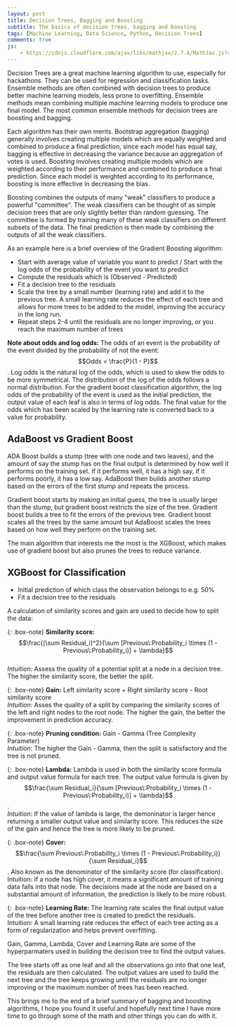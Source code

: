 ```yaml
---
layout: post
title: Decision Trees, Bagging and Boosting
subtitle: The basics of decision trees, bagging and boosting
tags: [Machine Learning, Data Science, Python, Decision Trees]
comments: true
js:
    - https://cdnjs.cloudflare.com/ajax/libs/mathjax/2.7.4/MathJax.js?config=TeX-MML-AM_CHTML
---
```


Decision Trees are a great machine learning algorithm to use, especially for hackathons. They can be used for regression 
and classification tasks. Ensemble methods are often combined with decision trees to produce better machine learning models, 
less prone to overfitting. Ensemble methods mean combining multiple machine learning models to produce one final model. 
The most common ensemble methods for decision trees are boosting and bagging. 

Each algorithm has their own merits. Bootstrap aggregation (bagging) generally involves creating multiple models which are
equally weighted and combined to produce a final prediction, since each model has equal say, bagging is effective in decreasing
the variance because an aggregation of votes is used. Boosting involves creating multiple models which are weighted according to their performance
and combined to produce a final prediction. Since each model is weighted according to its performance, boosting is more effective
in decreasing the bias. 

Boosting combines the outputs of many "weak" classifiers to produce a powerful "committee". The weak classifiers
can be thought of as simple decision trees that are only slightly better than random guessing. The committee is formed
by training many of these weak classifiers on different subsets of the data. The final prediction is then made by
combining the outputs of all the weak classifiers. 

As an example here is a brief overview of the Gradient Boosting algorithm:
* Start with average value of variable you want to predict / Start with the log odds of the probability of the event you want to predict
* Compute the residuals which is (Observed - Predicted)
* Fit a decision tree to the residuals 
* Scale the tree by a small number (learning rate) and add it to the previous tree. A small learning rate reduces the 
effect of each tree and allows for more trees to be added to the model, improving the accuracy in the long run. 
* Repeat steps 2-4 until the residuals are no longer improving, or you reach the maximum number of trees

__Note about odds and log odds:__
The odds of an event is the probability of the event divided by the probability of not the event: $$Odds = \frac{P}{1 - P}$$.
Log odds is the natural log of the odds, which is used to skew the odds to be more symmetrical. 
The distribution of the log of the odds follows a normal distribution. For the gradient boost classification algorithm, 
the log odds of the probability of the event is used as the initial prediction, the output value of each leaf is also
in terms of log odds. The final value for the odds which has been scaled by the learning rate is converted back to a 
value for probability. 

AdaBoost vs Gradient Boost
--------------------------
ADA Boost builds a stump (tree with one node and two leaves), and the amount of say the stump has on the final output is determined by how well it performs
on the training set. If it performs well, it has a high say, if it performs poorly, it has a low say. AdaBoost then builds another stump
based on the errors of the first stump and repeats the process.

Gradient boost starts by making an initial guess, the tree is usually larger than the stump, but gradient boost restricts the 
size of the tree. Gradient boost builds a tree to fit the errors of the previous tree. Gradient boost scales all the trees
by the same amount but AdaBoost scales the trees based on how well they perform on the training set.

The main algorithm that interests me the most is the XGBoost, which makes use of gradient boost but also prunes the trees to 
reduce variance.

XGBoost for Classification
--------------------------
* Initial prediction of which class the observation belongs to e.g. 50% 
* Fit a decision tree to the residuals

A calculation of similarity scores and gain are used to decide how to split the data:

{: .box-note}
**Similarity score:** $$\frac{(\sum Residual_i)^2}{\sum [Previous\:Probability_i \times (1 - Previous\:Probability_i)] + \lambda}$$  
_Intuition_: Assess the quality of a potential split at a node in a decision tree. The higher the similarity score,
the better the split.

{: .box-note}
**Gain:** Left similarity score + Right similarity score - Root similarity score  
_Intuition_: Asses the quality of a split by comparing the similarity scores of the left and right nodes to the root node.
The higher the gain, the better the improvement in prediction accuracy. 

{: .box-note}
**Pruning condition:** Gain - Gamma (Tree Complexity Parameter)  
_Intuition_: The higher the Gain - Gamma, then the split is satisfactory and the tree is not pruned. 

{: .box-note}
**Lambda:** Lambda is used in both the similarity score formula and output value formula for each tree. The output value
formula is given by $$\frac{\sum Residual_i}{\sum [Previous\:Probability_i \times (1 - Previous\:Probability_i)] + \lambda}$$.  
_Intuition_: If the value of lambda is large, the demoninator is larger hence returning a smaller output value and similarity score.
This reduces the size of the gain and hence the tree is more likely to be pruned.

{: .box-note}
**Cover:** $$\frac{\sum Previous\:Probability_i \times (1 - Previous\:Probability_i)}{\sum Residual_i}$$. Also known as 
the denominator of the similarity score (for classification).  
Intuition: If a node has high cover, it means a significant amount of training data falls into that node. The decisions 
made at the node are based on a substantial amount of information, the prediction is likely to be more robust. 

{: .box-note}
**Learning Rate:** The learning rate scales the final output value of the tree before another tree is created to predict 
the residuals.  
Intuition: A small learning rate reduces the effect of each tree acting as a form of regularization and helps prevent 
overfitting. 

Gain, Gamma, Lambda, Cover and Learning Rate are some of the hyperparmaters used in building the decision tree to find the output values. 

The tree starts off as one leaf and all the observations go into that one leaf, the residuals are then calculated. The output 
values are used to build the next tree and the tree keeps growing until the residuals are no longer improving or the 
maximum number of trees has been reached.

This brings me to the end of a brief summary of bagging and boosting algorithms, I hope you found it useful and hopefully
next time I have more time to go through some of the math and other things you can do with it. 





